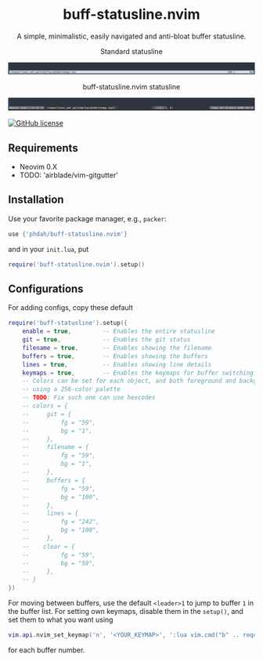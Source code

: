<h1 align="center">
  buff-statusline.nvim
</h1>
<p align="center">
A simple, minimalistic, easily navigated and anti-bloat buffer statusline.
</p>

<p align="center">
Standard statusline
</p>

![Demo Image](https://github.com/phdah/buff-statusline.nvim/raw/main/images/clean.png)
<p align="center">
buff-statusline.nvim statusline
</p>

![Demo Image](https://github.com/phdah/buff-statusline.nvim/raw/main/images/demo.png)

<!-- badges: start -->
[![GitHub license](https://img.shields.io/badge/license-MIT-blue.svg)](https://github.com/phdah/buff-statusline.nvim/blob/main/LICENSE)
<!-- badges: end -->

## Requirements

- Neovim 0.X
- TODO: 'airblade/vim-gitgutter'

## Installation

Use your favorite package manager, e.g., `packer`:
````lua
use {'phdah/buff-statusline.nvim'}
````
and in your `init.lua`, put
````lua
require('buff-statusline.nvim').setup()
````

## Configurations

For adding configs, copy these default
````lua
require('buff-statusline').setup({
    enable = true,         -- Enables the entire statusline
    git = true,            -- Enables the git status
    filename = true,       -- Enables showing the filename
    buffers = true,        -- Enables showing the buffers
    lines = true,          -- Enables showing line details
    keymaps = true,        -- Enables the keymaps for buffer switching
    -- Colors can be set for each object, and both foreground and background
    -- using a 256-color palette
    -- TODO: Fix such one can use hexcodes
    -- colors = {
    --     git = {
    --         fg = "59",
    --         bg = "1",
    --     },
    --     filename = {
    --         fg = "59",
    --         bg = "1",
    --     },
    --     buffers = {
    --         fg = "59",
    --         bg = "100",
    --     },
    --     lines = {
    --         fg = "242",
    --         bg = "100",
    --     },
    --    clear = {
    --         fg = "59",
    --         bg = "59",
    --     },
    -- }
})
````

For moving between buffers, use the default `<leader>1` to jump to buffer `1` in the buffer list. For setting own keymaps, disable them in the `setup()`, and set them to what you want using
````lua
vim.api.nvim_set_keymap('n', '<YOUR_KEYMAP>', ':lua vim.cmd("b" .. require("buff-statusline").nvim_Cbuffer_number(<THE_BUFFER_NR>))<CR>')
````
for each buffer number.
